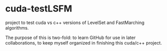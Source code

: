 # cuda-testLSFM
project to test cuda vs c++ versions of LevelSet and FastMarching algorithms.

The purpose of this is two-fold: to learn GitHub for use in later collaborations, to keep myself organized in finishing this cuda/c++ project. 
